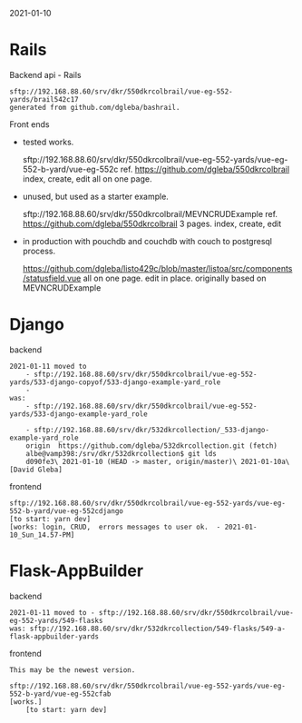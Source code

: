 
2021-01-10

# Rails

Backend api - Rails

    sftp://192.168.88.60/srv/dkr/550dkrcolbrail/vue-eg-552-yards/brail542c17
    generated from github.com/dgleba/bashrail.

Front ends

  - tested works.

    sftp://192.168.88.60/srv/dkr/550dkrcolbrail/vue-eg-552-yards/vue-eg-552-b-yard/vue-eg-552c
        ref. https://github.com/dgleba/550dkrcolbrail
        index, create, edit all on one page.


   - unused, but used as a starter example.

     sftp://192.168.88.60/srv/dkr/550dkrcolbrail/MEVNCRUDExample
        ref. https://github.com/dgleba/550dkrcolbrail
        3 pages. index, create, edit

  - in production with pouchdb and couchdb with couch to postgresql process.

    https://github.com/dgleba/listo429c/blob/master/listoa/src/components/statusfield.vue
        all on one page. edit in place.
            originally based on MEVNCRUDExample




# Django

backend

    2021-01-11 moved to  
        - sftp://192.168.88.60/srv/dkr/550dkrcolbrail/vue-eg-552-yards/533-django-copyof/533-django-example-yard_role
        -
    was:
        - sftp://192.168.88.60/srv/dkr/550dkrcolbrail/vue-eg-552-yards/533-django-example-yard_role

        - sftp://192.168.88.60/srv/dkr/532dkrcollection/_533-django-example-yard_role
        origin  https://github.com/dgleba/532dkrcollection.git (fetch)
        albe@vamp398:/srv/dkr/532dkrcollection$ git lds
        d090fe3\ 2021-01-10 (HEAD -> master, origin/master)\ 2021-01-10a\ [David Gleba]


frontend

    sftp://192.168.88.60/srv/dkr/550dkrcolbrail/vue-eg-552-yards/vue-eg-552-b-yard/vue-eg-552cdjango
    [to start: yarn dev]
    [works: login, CRUD,  errors messages to user ok.  - 2021-01-10_Sun_14.57-PM]



# Flask-AppBuilder

backend

    2021-01-11 moved to - sftp://192.168.88.60/srv/dkr/550dkrcolbrail/vue-eg-552-yards/549-flasks
    was: sftp://192.168.88.60/srv/dkr/532dkrcollection/549-flasks/549-a-flask-appbuilder-yards


frontend


    This may be the newest version.

    sftp://192.168.88.60/srv/dkr/550dkrcolbrail/vue-eg-552-yards/vue-eg-552-b-yard/vue-eg-552cfab
    [works.]
        [to start: yarn dev]

